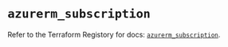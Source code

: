 # `azurerm_subscription`

Refer to the Terraform Registory for docs: [`azurerm_subscription`](https://registry.terraform.io/providers/hashicorp/azurerm/3.60.0/docs/resources/subscription).
